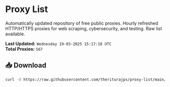 # Proxy List

Automatically updated repository of free public proxies. Hourly refreshed HTTP/HTTPS proxies for web scraping, cybersecurity, and testing. Raw list available.

**Last Updated:** `Wednesday 19-03-2025 15:17:18 UTC`  
**Total Proxies:** `567`

## 📥 Download
```bash
curl -O https://raw.githubusercontent.com/theriturajps/proxy-list/main/proxies.txt
